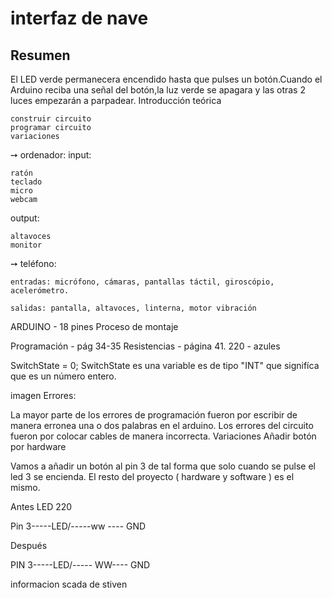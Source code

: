 
 # interfaz de nave
 
 
## Resumen

El LED verde permanecera encendido hasta que pulses un botón.Cuando el Arduino reciba una señal del botón,la luz verde se apagara y las otras 2 luces empezarán a parpadear.
Introducción teórica

    construir circuito
    programar circuito
    variaciones

➙ ordenador:
input:

    ratón
    teclado
    micro
    webcam

output:

    altavoces
    monitor

➙ teléfono:

    entradas: micrófono, cámaras, pantallas táctil, giroscópio, acelerómetro.

    salidas: pantalla, altavoces, linterna, motor vibración

ARDUINO - 18 pines
Proceso de montaje

Programación - pág 34-35 Resistencias - página 41. 220 - azules

SwitchState = 0; SwitchState es una variable es de tipo "INT" que signifíca que es un número entero.

imagen
Errores:

La mayor parte de los errores de programación fueron por escribir de manera erronea una o dos palabras en el arduino. Los errores del circuito fueron por colocar cables de manera incorrecta.
Variaciones
Añadir botón por hardware

Vamos a añadir un botón al pin 3 de tal forma que solo cuando se pulse el led 3 se encienda. El resto del proyecto ( hardware y software ) es el mismo.

Antes LED 220

Pin 3-----LED/-----ww ---- GND

Después

PIN 3-----LED/----- WW---- GND

informacion scada de stiven
































